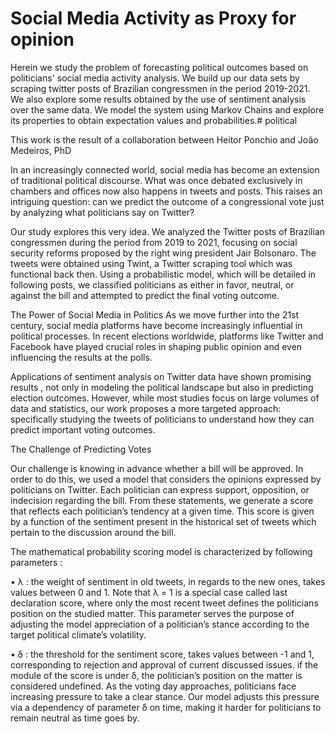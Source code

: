 # Social Media Activity as Proxy for opinion


Herein we study the problem of forecasting political outcomes based on politicians' social media activity analysis. We build up our data sets by scraping twitter posts of Brazilian congressmen in the period 2019-2021. We also explore some results obtained by the use of sentiment analysis over the same data.
We model the system using Markov Chains and explore its properties to obtain expectation values and probabilities.# political

This work is the result of a collaboration between Heitor Ponchio and João Medeiros, PhD

In an increasingly connected world, social media has become an extension of traditional political discourse. What was once debated exclusively in chambers and offices now also happens in tweets and posts. This raises an intriguing question: can we predict the outcome of a congressional vote just by analyzing what politicians say on Twitter?

Our study explores this very idea. We analyzed the Twitter posts of Brazilian congressmen during the period from 2019 to 2021, focusing on social security reforms proposed by the right wing president Jair Bolsonaro. The tweets were obtained using Twint, a Twitter scraping tool which was functional back then. Using a probabilistic model, which will be detailed in following posts, we classified politicians as either in favor, neutral, or against the bill and attempted to predict the final voting outcome.

The Power of Social Media in Politics
As we move further into the 21st century, social media platforms have become increasingly influential in political processes. In recent elections worldwide, platforms like Twitter and Facebook have played crucial roles in shaping public opinion and even influencing the results at the polls.

Applications of sentiment analysis on Twitter data have shown promising results , not only in modeling the political landscape but also in predicting election outcomes. However, while most studies focus on large volumes of data and statistics, our work proposes a more targeted approach: specifically studying the tweets of politicians to understand how they can predict important voting outcomes.

The Challenge of Predicting Votes

Our challenge is knowing in advance whether a bill will be approved. In order to do this, we used a model that considers the opinions expressed by politicians on Twitter. Each politician can express support, opposition, or indecision regarding the bill. From these statements, we generate a score that reflects each politician’s tendency at a given time. This score is given by a function of the sentiment present in the historical set of tweets which pertain to the discussion around the bill.

The mathematical probability scoring model is characterized by following parameters :

•⁠ ⁠λ : the weight of sentiment in old tweets, in regards to the new ones, takes values between 0 and 1. Note that λ = 1 is a special case called last declaration score, where only the most recent tweet defines the politicians position on the studied matter. This parameter serves the purpose of adjusting the model appreciation of a politician’s stance according to the target political climate’s volatility.

•⁠ ⁠δ : the threshold for the sentiment score, takes values between -1 and 1, corresponding to rejection and approval of current discussed issues. if the module of the score is under δ, the politician’s position on the matter is considered undefined. As the voting day approaches, politicians face increasing pressure to take a clear stance. Our model adjusts this pressure via a dependency of parameter δ on time, making it harder for politicians to remain neutral as time goes by.
